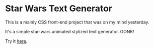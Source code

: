 # Star Wars Text Generator

This is a mainly CSS front-end project that was on my mind yesterday.

It's a simple star-wars animated stylized text generator. GONK!

Try it [here](https://kacpergorec.github.io/starwars-textgen/ "GONK!").
